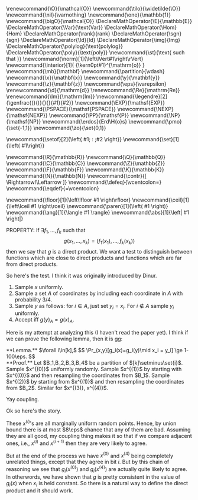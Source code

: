 \renewcommand{\O}{\mathcal{O}}
\newcommand{\tilo}{\widetilde{\O}}
\newcommand{\nil}{\varnothing}
\newcommand{\one}{\mathbb{1}}
\newcommand{\bigO}{\mathcal{O}}
\DeclareMathOperator{\E}{\mathbb{E}}
\DeclareMathOperator{\Var}{\text{Var}}
\DeclareMathOperator{\Hom}{Hom}
\DeclareMathOperator{\rank}{rank}
\DeclareMathOperator{\sgn}{sgn}
\DeclareMathOperator{\Id}{Id}
\DeclareMathOperator{\img}{Img}
\DeclareMathOperator{\polylog}{\text{polylog}}
\DeclareMathOperator{\poly}{\text{poly}}
\newcommand{\st}{\text{ such that }}
\newcommand{\norm}[1]{\left\lVert#1\right\rVert}
\newcommand{\interior}[1]{ {\kern0pt#1}^{\mathrm{o}} }
\newcommand{\mb}{\mathbf}
\newcommand{\partition}{\vdash}
\newcommand{\x}{\mathbf{x}}
\newcommand{\y}{\mathbf{y}}
\newcommand{\z}{\mathbf{z}}
\newcommand{\eps}{\varepsilon}
\renewcommand{\d}{\mathrm{d}}
\renewcommand{\Re}{\mathrm{Re}}
\renewcommand{\Im}{\mathrm{Im}}
\newcommand{\legendre}[2]{\genfrac{(}{)}{}{}{#1}{#2}}
\newcommand{\EXP}{\mathsf{EXP}}
\newcommand{\PSPACE}{\mathsf{PSPACE}}
\newcommand{\NEXP}{\mathsf{NEXP}}
\newcommand{\PP}{\mathsf{P}}
\newcommand{\NP}{\mathsf{NP}}
\newcommand{\erdos}{Erd\H{o}s}
\newcommand{\pmo}{\set{-1,1}}
\newcommand{\zo}{\set{0,1}}


\newcommand{\setof}[2]{\left\{ #1\; : \;#2 \right\}}
\newcommand{\set}[1]{\left\{ #1\right\}}

\newcommand{\R}{\mathbb{R}}
\newcommand{\Q}{\mathbb{Q}}
\newcommand{\C}{\mathbb{C}}
\newcommand{\Z}{\mathbb{Z}}
\newcommand{\F}{\mathbb{F}}
\newcommand{\K}{\mathbb{K}}
\newcommand{\N}{\mathbb{N}}
\newcommand{\contr}{\[ \Rightarrow\!\Leftarrow \]}
\newcommand{\defeq}{\vcentcolon=}
\newcommand{\eqdef}{=\vcentcolon}

\newcommand{\floor}[1]{\left\lfloor #1 \right\rfloor}
\newcommand{\ceil}[1]{\left\lceil #1 \right\rceil}
\newcommand{\paren}[1]{\left( #1 \right)}
\newcommand{\ang}[1]{\langle #1 \rangle}
\newcommand{\abs}[1]{\left| #1 \right|}


PROPERTY: 
If $\exists f_1,\ldots, f_k$ such that 
$$ g(x_1,\ldots, x_k) = (f_1(x_1), \ldots, f_k(x_k)) $$ 
then we say that $g$ is a direct product. We want a test to
distinguish between functions which are close to direct products
and functions which are far from direct products.

So here's the test. I think it was originally introduced by Dinur.

1. Sample $x$ uniformly.
2. Sample a set $A$ of coordinates by including each coordinate
   in $A$ with probability $3/4$. 
3. Sample $y$ as follows: for $i\in A$, just set $y_i = x_i$. For
    $i\notin A$ sample  $y_i$ uniformly.
4. Accept iff $g(y)_A = g(x)_A$.

Here is my attempt at analyzing this (I haven't read the paper
yet).
I think if we can prove the following lemma, then it is gg:
<div class="lem envbox">**Lemma.**
$\forall  i\in[k],$ 
 $$ \Pr_{x,y}[g_i(x)=g_i(y)\mid x_i = y_i] \ge 1-100\eps. $$ 
</div>
<div class="pf envbox">**Proof.**
Let $B_1,B_2,B_3,B_4$ be a partition of $[k]\setminus\set{i}$. 
Sample $x^{(0)}$ uniformly randomly.
Sample $x^{(1)}$ by starting with $x^{(0)}$ and then resampling
the coordinates from $B_1$.
Sample $x^{(2)}$ by starting from $x^{(1)}$ and then resampling
the coordinates from $B_2$.
Similar for $x^{(3)}, x^{(4)}$.

Yay coupling. 

Ok so here's the story. 

These $x^{(i)}$'s are all marginally uniform random points.
Hence, by union bound there is at most $8\eps$ chance that any of
them are bad. 
Assuming they are all good, my coupling thing makes it so that
if we compare adjacent ones, i.e., $x^{(i)}$ and $x^{(i+1)}$ then
they are very likely to agree. 

But at the end of the process we have $x^{(0)}$ and $x^{(4)}$
being completely unrelated things, except that they agree in bit $i$.
But by this chain of reasoning we see that $g_i(x^{(0)})$ and
$g_i(x^{(4)})$ are actually quite likely to agree.
In otherwords, we have shown that $g$ is pretty consistent in the
value of $g_i(x)$  when  $x_i$ is held constant. So there is a
natural way to define the direct product and it should work.

</div>


